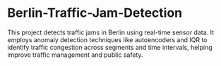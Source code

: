 # Berlin-Traffic-Jam-Detection
This project detects traffic jams in Berlin using real-time sensor data. It employs anomaly detection techniques like autoencoders and IQR to identify traffic congestion across segments and time intervals, helping improve traffic management and public safety.
